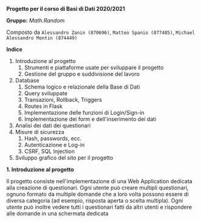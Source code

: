 __Progetto per il corso di Basi di Dati 2020/2021__

__Gruppo:__ _Math.Random_

Composto da
``Alessandro Zanin (870696)``, ``Matteo Spanio (877485)``, ``Michael Alessandro Montin (874449)``

__Indice__

1. Introduzione al progetto
   1. Strumenti e piattaforme usate per sviluppare il progetto
   2. Gestione del gruppo e suddivisione del lavoro
2. Database
   1. Schema logico e relazionale della Base di Dati
   2. Query sviluppate 
   3. Transazioni, Rollback, Triggers
   4. Routes in Flask
   5. Implementazione delle funzioni di Login/Sign-in
   6. Implementazione dei form e dell'inserimento dei dati
3. Analisi dei dati dei questionari
4. Misure di sicurezza
   1. Hash, passwords, ecc.
   2. Autenticazione e Log-in
   3. CSRF, SQL Injection
5. Sviluppo grafico del sito per il progetto

__1. Introduzione al progetto__

Il progetto consiste nell'implementazione di una Web Application 
dedicata alla creazione di questionari. 
Ogni utente può creare multipli questionari, ognuno formato da 
multiple domande che a loro volta possono essere di 
diversa categoria (ad esempio, risposta aperta o scelta multipla).
Ogni utente può inoltre vedere tutti i questionari fatti da altri utenti
e rispondere alle domande in una schermata dedicata

   